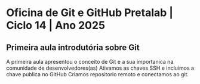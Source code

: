 # Oficina de Git e GitHub Pretalab | Ciclo 14 | Ano 2025

## Primeira aula introdutória sobre Git
A primeira aula apresentou o conceito de Git e a sua importanica na comunidade de desenvolvedores(as)
Ativamos as chaves SSH e incluimos a chave publica no GitHub
Criamos repositorio remoto e conectamos ao git.